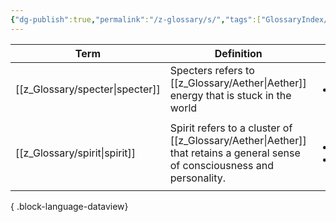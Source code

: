 ```yaml
---
{"dg-publish":true,"permalink":"/z-glossary/s/","tags":["GlossaryIndex/Letter"],"noteIcon":""}
---
```




| Term                               | Definition                                                                                              | Topic                                                                                                 | Related                                                                                                                                                                                                    |
| ---------------------------------- | ------------------------------------------------------------------------------------------------------- | ----------------------------------------------------------------------------------------------------- | ---------------------------------------------------------------------------------------------------------------------------------------------------------------------------------------------------------- |
| [[z_Glossary/specter\|specter]] | Specters refers to [[z_Glossary/Aether\|Aether]] energy that is stuck in the world                                         | <ul><li>\-</li></ul>                                                                                  | <ul></ul>                                                                                                                                                                                                  |
| [[z_Glossary/spirit\|spirit]]   | Spirit refers to a cluster of [[z_Glossary/Aether\|Aether]] that retains a general sense of consciousness and personality. | <ul><li>[[z_Glossary/Index/Faith.md\\|Faith]]</li><li>[[z_Glossary/Index/Magic.md\\|Magic]]</li></ul> | <ul><li>[[z_Glossary/Aether.md\\|Aether]]</li><li>[[z_Glossary/Index/Faith.md\\|Faith]]</li><li>[[z_Glossary/Index/Magic.md\\|z_Glossary/Index/Magic]]</li><li>[[z_Glossary/Aether.md\\|Aether]]</li></ul> |

{ .block-language-dataview}
